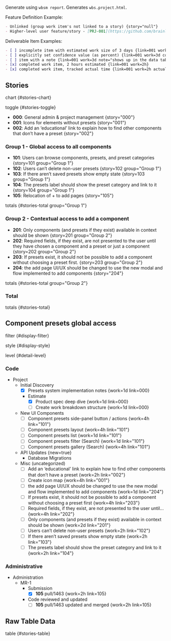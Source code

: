 
Generate using `wbsm report`. Generates `wbs.project.html`.

Feature Definition Example:

```markdown
- Unlinked (group work item's not linked to a story) {story="null"}
- Higher-level user feature/story - [PRJ-001](https://github.com/brainlid/wbs_markdown/issues/1) (Initials) {story="001"}
```

Deliverable Item Examples:

```markdown
- [ ] incomplete item with estimated work size of 3 days {link=001 work=3d}
- [ ] explicitly set confidence value (as percent) {link=001 work=3d confidence=20}
- [ ] item with a note {link=001 work=3d note="shows up in the data table"}
- [x] completed work item, 2 hours estimated {link=001 work=2h}
- [x] completed work item, tracked actual time {link=001 work=2h actual=3.25h}
```

## Stories

chart {#stories-chart}

toggle {#stories-toggle}

- **000**: General admin & project management {story="000"}
- **001**: Icons for elements without presets {story="001"}
- **002**: Add an ‘educational’ link to explain how to find other components that don’t have a preset {story="002"}

### Group 1 - Global access to all components

- **101**: Users can browse components, presets, and preset categories {story=101 group="Group 1"}
- **102**: Users can’t delete non-user presets {story=102 group="Group 1"}
- **103**: If there aren’t saved presets show empty state {story=103 group="Group 1"}
- **104**: The presets label should show the preset category and link to it {story=104 group="Group 1"}
- **105**: Relocation of + to add pages {story="105"}

totals {#stories-total group="Group 1"}

### Group 2 - Contextual access to add a component

- **201**: Only components (and presets if they exist) available in context should be shown {story=201 group="Group 2"}
- **202**: Required fields, if they exist, are not presented to the user until they have chosen a component and a preset or just a component {story=202 group="Group 2"}
- **203**: If presets exist, it should not be possible to add a component without choosing a preset first.  {story=203 group="Group 2"}
- **204**: the add page UI/UX should be changed to use the new modal and flow implemented to add components {story="204"}

totals {#stories-total group="Group 2"}

### Total

totals {#stories-total}

## Component presets global access

filter {#display-filter}

style {#display-style}

level {#detail-level}

### Code

- Project
  - Initial Discovery
    - [x] Presets system implementation notes {work=1d link=000}
    - Estimate
      - [x] Product spec deep dive {work=1d link=000}
      - [ ] Create work breakdown structure {work=1d link=000}
  - New UI Components
    - [ ] Component presets side-panel button / actions {work=4h link="101"}
    - [ ] Component presets layout {work=4h link="101"}
    - [ ] Component presets list {work=1d link="101"}
    - [ ] Component presets filter (Search) {work=1d link="101"}
    - [ ] Component presets gallery (Search) {work=4h link="101"}
  - API Updates {new=true}
    - Database Migrations
  - Misc (uncategorized)
    - [ ] Add an ‘educational’ link to explain how to find other components that don’t have a preset {work=2h link="002"}
    - [ ] Create icon map {work=4h link="001"}
    - [ ] the add page UI/UX should be changed to use the new modal and flow implemented to add components {work=1d link="204"}
    - [ ] If presets exist, it should not be possible to add a component without choosing a preset first {work=4h link="203"}
    - [ ] Required fields, if they exist, are not presented to the user until...   {work=4h link="202"}
    - [ ] Only components (and presets if they exist) available in context should be shown {work=2d link="201"}
    - [ ] Users can’t delete non-user presets {work=2h link="102"}
    - [ ] If there aren’t saved presets show empty state {work=2h link="103"}
    - [ ] The presets label should show the preset category and link to it {work=2h link="104"}

### Administrative

- Administration
  - MR-1
    - Submission
      - [x] **105** pull/1463 {work=2h link=105}
    - Code reviewed and updated
      - [ ] **105** pull/1463 updated and merged {work=2h link=105}

## Raw Table Data

table {#stories-table}
